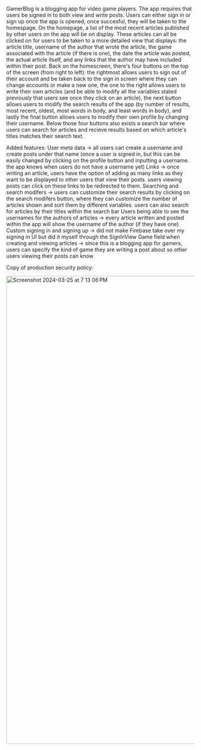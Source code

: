 GamerBlog is a blogging app for video game players. The app requires that users be signed in to both view and write posts. Users can either sign in or sign up once the app is opened, once succesful, they will be taken to the homespage. On the homepage, a list of the most recent articles published by other users on the app will be on display. These articles can all be clicked on for users to be taken to a more detailed view that displays: the article title, username of the author that wrote the article, the game associated with the article (if there is one), the date the article was posted, the actual article itself, and any links that the author may have included within their post. Back on the homescreen, there's four buttons on the top of the screen (from right to left): the rightmost allows users to sign out of their account and be taken back to the sign in screen where they can change accounts or make a new one, the one to the right allows users to write their own articles (and be able to modify all the variables stated previously that users see once they click on an article), the next button allows users to modify the search results of the app (by number of results, most recent, oldest, most words in body, and least words in body), and lastly the final button allows users to modify their own profile by changing their username. Below those four buttons also exists a search bar where users can search for articles and recieve results based on which article's titles matches their search text. 

Added features:
User meta data -> all users can create a username and create posts under that name (once a user is signed in, but this can be easily changed by clicking on the profile button and inputting a username. the app knows when users do not have a username yet)
Links -> once writing an article, users have the option of adding as many links as they want to be displayed to other users that view their posts. users viewing posts can click on these links to be redirected to them.
Searching and search modifers -> users can customize their search results by clicking on the search modifers button, where they can customize the number of articles shown and sort them by different variables. users can also search for articles by their titles within the search bar
Users being able to see the usernames for the authors of articles -> every article written and posted within the app will show the username of the author (if they have one)
Custom signing in and signing up -> did not make Firebase take over my signing in UI but did it myself through the SignInView
Game field when creating and viewing articles -> since this is a blogging app for gamers, users can specify the kind of game they are writing a post about so other users viewing their posts can know

Copy of production security policy:

<img width="1249" alt="Screenshot 2024-03-25 at 7 13 06 PM" src="https://github.com/lmu-cmsi2022-spring2024/firebase-backed-team-ethan/assets/143565491/3bad33ab-ea33-4c51-854a-f3c87794d55a">
